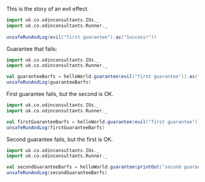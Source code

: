 This is the story of an evil effect.

```scala mdoc
import uk.co.odinconsultants.IOs._
import uk.co.odinconsultants.Runner._
 
unsafeRunAndLog(evil("first guarantee").as("Success!"))
```

Guarantee that fails:
```scala mdoc
import uk.co.odinconsultants.IOs._
import uk.co.odinconsultants.Runner._ 

val guaranteeBarfs = helloWorld.guarantee(evil("first guarantee")).as("Success!") 
unsafeRunAndLog(guaranteeBarfs)

```

First guarantee fails, but the second is OK.

```scala mdoc
import uk.co.odinconsultants.IOs._
import uk.co.odinconsultants.Runner._

val firstGuaranteeBarfs = helloWorld.guarantee(evil("first guarantee")).guarantee(printOut("second guarantee")).as("Success") 
unsafeRunAndLog(firstGuaranteeBarfs)

```

Second guarantee fails, but the first is OK.

```scala mdoc
import uk.co.odinconsultants.IOs._
import uk.co.odinconsultants.Runner._

val secondGuaranteeBarfs = helloWorld.guarantee(printOut("second guarantee")).guarantee(evil("first guarantee")).as("Success") 
unsafeRunAndLog(secondGuaranteeBarfs)

```
